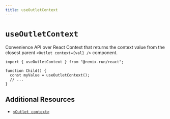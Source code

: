 ```yaml
---
title: useOutletContext
---
```


# `useOutletContext`

Convenience API over React Context that returns the context value from the closest parent `<Outlet context={val} />` component.

```tsx
import { useOutletContext } from "@remix-run/react";

function Child() {
  const myValue = useOutletContext();
  // ...
}
```

## Additional Resources

- [`<Outlet context>`](../components/outlet#context)
